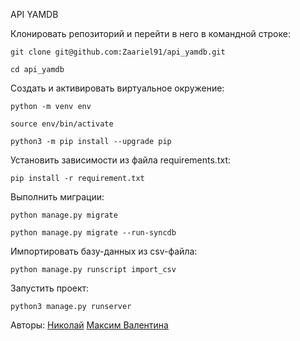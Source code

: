 API YAMDB

Клонировать репозиторий и перейти в него в командной строке:

```
git clone git@github.com:Zaariel91/api_yamdb.git
```

```
cd api_yamdb
```

Cоздать и активировать виртуальное окружение:

```
python -m venv env
```

```
source env/bin/activate
```

```
python3 -m pip install --upgrade pip
```

Установить зависимости из файла requirements.txt:

```
pip install -r requirement.txt
```

Выполнить миграции:

```
python manage.py migrate
```
```
python manage.py migrate --run-syncdb
```

Импортировать базу-данных из csv-файла:

```
python manage.py runscript import_csv
```

Запустить проект:

```
python3 manage.py runserver
```

Авторы: 
<a href="https://github.com/Zaariel91">Николай</a>
<a href="https://github.com/DarkAngeIx">Максим </a>
<a href="https://github.com/Valentina-Kriakova">Валентина</a>
